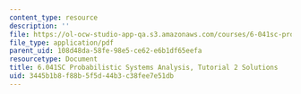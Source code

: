 ```yaml
---
content_type: resource
description: ''
file: https://ol-ocw-studio-app-qa.s3.amazonaws.com/courses/6-041sc-probabilistic-systems-analysis-and-applied-probability-fall-2013/3445b1b8f88b5f5d44b3c38fee7e51db_MIT6_041SCF13_tut02_sol.pdf
file_type: application/pdf
parent_uid: 108d48da-58fe-98e5-ce62-e6b1df65eefa
resourcetype: Document
title: 6.041SC Probabilistic Systems Analysis, Tutorial 2 Solutions
uid: 3445b1b8-f88b-5f5d-44b3-c38fee7e51db
---
```

